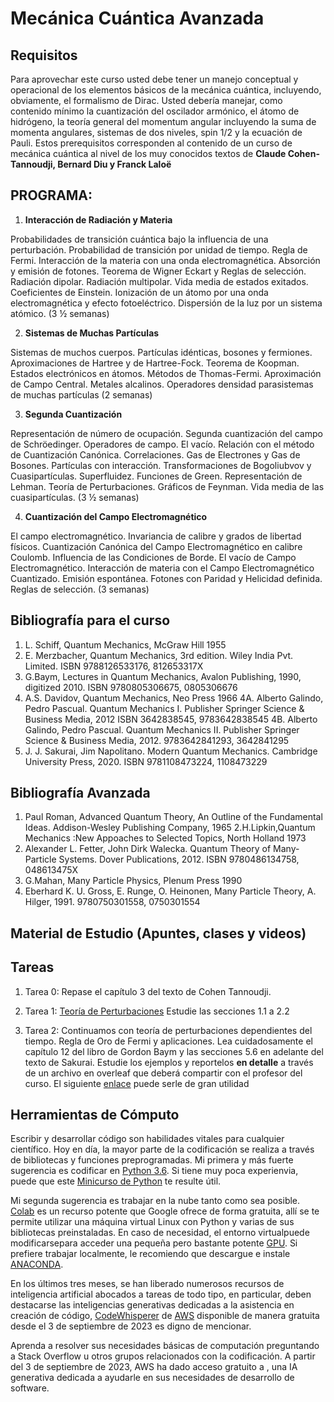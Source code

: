# Mecánica Cuántica Avanzada

## Requisitos

Para aprovechar este curso usted debe tener un manejo conceptual y operacional de los elementos básicos de la mecánica cuántica, incluyendo, obviamente, el formalismo de Dirac.
Usted debería manejar, como contenido mínimo la cuantización del oscilador armónico, el átomo de hidrógeno, la teoría general del momentum angular incluyendo la suma de momenta angulares, sistemas de dos niveles, spin 1/2 y la ecuación de Pauli.
Estos prerequisitos corresponden al contenido de un curso de mecánica cuántica al nivel de los muy conocidos textos de **Claude Cohen-Tannoudji, ‎Bernard Diu y ‎Franck Laloë** 


## PROGRAMA:

1. **Interacción de Radiación y Materia**

Probabilidades de transición cuántica bajo la influencia de una perturbación. Probabilidad de transición por unidad de tiempo. Regla de Fermi. Interacción de la materia con una onda electromagnética. Absorción y emisión de fotones. Teorema de Wigner Eckart y Reglas de selección. Radiación dipolar. Radiación multipolar. Vida media de estados exitados. Coeficientes de Einstein. Ionización de un átomo por una onda electromagnética y efecto fotoeléctrico. Dispersión de la luz por un sistema atómico. (3 ½ semanas)


2. **Sistemas de Muchas Partículas**
   
Sistemas de muchos cuerpos. Partículas idénticas, bosones y fermiones. Aproximaciones de Hartree y de Hartree-Fock. Teorema de Koopman. Estados electrónicos en átomos. Métodos de Thomas-Fermi. Aproximación de Campo Central. Metales alcalinos. Operadores densidad parasistemas de muchas partículas (2 semanas)

 
3. **Segunda Cuantización**

Representación de número de ocupación. Segunda cuantización del campo de Schröedinger. Operadores de campo. El vacío. Relación con el método de Cuantización Canónica. Correlaciones. Gas de Electrones y Gas de Bosones. Partículas con interacción. Transformaciones de Bogoliubvov y Cuasipartículas. Superfluidez. Funciones de Green. Representación de Lehman. Teoría de Perturbaciones. Gráficos de Feynman. Vida media de las cuasipartículas. (3 ½ semanas)

4. **Cuantización del Campo Electromagnético**

El campo electromagnético. Invariancia de calibre y grados de libertad físicos. Cuantización Canónica del Campo Electromagnético en calibre Coulomb. Influencia de las Condiciones de Borde. El vacío de Campo Electromagnético. Interacción de materia con el Campo Electromagnético Cuantizado. Emisión espontánea. Fotones con Paridad y Helicidad definida. Reglas de selección. (3 semanas)


## Bibliografía para el curso
1. L. Schiff, Quantum Mechanics, McGraw Hill 1955
2. E. Merzbacher, Quantum Mechanics, 3rd edition. Wiley India Pvt. Limited. ISBN 9788126533176, 812653317X
3. G.Baym, Lectures in Quantum Mechanics, Avalon Publishing, 1990, digitized 2010.
ISBN 9780805306675, 0805306676
5. A.S. Davidov, Quantum Mechanics, Neo Press 1966
4A. Alberto Galindo, Pedro Pascual. Quantum Mechanics I.
Publisher	Springer Science & Business Media, 2012
ISBN	3642838545, 9783642838545
4B. Alberto Galindo, Pedro Pascual. Quantum Mechanics II.
Publisher	Springer Science & Business Media, 2012. 9783642841293, 3642841295
6. J. J. Sakurai, Jim Napolitano. Modern Quantum Mechanics.
Cambridge University Press, 2020. ISBN 9781108473224, 1108473229

## Bibliografía Avanzada

1. Paul Roman, Advanced Quantum Theory, An Outline of the Fundamental Ideas. Addison-Wesley Publishing Company, 1965
2.H.Lipkin,Quantum Mechanics :New Appoaches to Selected Topics, North Holland 1973 
3. Alexander L. Fetter, John Dirk Walecka. Quantum Theory of Many-Particle Systems. Dover Publications, 2012. ISBN 9780486134758, 048613475X
4. G.Mahan, Many Particle Physics, Plenum Press 1990
5. Eberhard K. U. Gross, E. Runge, O. Heinonen, Many Particle Theory, A. Hilger, 1991. 9780750301558, 0750301554


## Material de Estudio (Apuntes, clases y videos)


## Tareas

1. Tarea 0: Repase el capítulo 3 del texto de Cohen Tannoudji.

2. Tarea 1: [Teoría de Perturbaciones](/tareas/QUANTUM_MECHANICS_IIIB.pdf) Estudie las secciones 1.1 a 2.2

3. Tarea 2: Continuamos con teoría de perturbaciones dependientes del tiempo. Regla de Oro de Fermi y aplicaciones. Lea cuidadosamente el capítulo 12 del libro de Gordon Baym y las secciones 5.6 en adelante del texto de Sakurai. Estudie los ejemplos y reportelos **en detalle** a través de un archivo en overleaf que deberá compartir con el profesor del curso. El siguiente [enlace](https://math.stackexchange.com/questions/1087770/dirac-delta-function-as-a-limit-of-sinc-function) puede serle de gran utilidad

## Herramientas de Cómputo

Escribir y desarrollar código son habilidades vitales para cualquier científico. Hoy en día, la mayor parte de la codificación se realiza a través de bibliotecas y funciones preprogramadas. Mi primera y más fuerte sugerencia es codificar en [Python 3.6](https://www.python.org/). Si tiene muy poca experienvia, puede que este [Minicurso de Python](https://github.com/mario-i-caicedo-ai/Python_Minicurso) te resulte útil.
 
Mi segunda sugerencia es trabajar en la nube tanto como sea posible. [Colab](https://colab.google/) es un recurso potente que Google ofrece de forma gratuita, allí se te permite utilizar una máquina virtual Linux con Python y varias de sus bibliotecas preinstaladas. En caso de necesidad, el entorno virtualpuede modificarsepara acceder una pequeña pero bastante potente [GPU](https://www.intel.com/content/www/us/en/products/docs/processors/what-is-a-gpu.html). Si prefiere trabajar localmente, le recomiendo que descargue e instale [ANACONDA](https://www.anaconda.com/).

En los últimos tres meses, se han liberado numerosos recursos de inteligencia artificial abocados a tareas de todo tipo, en particular, deben destacarse las inteligencias generativas dedicadas a la asistencia en creación de código, [CodeWhisperer](https://aws.amazon.com/codewhisperer/) de [AWS](https://aws.amazon.com/free/?gclid=Cj0KCQjwxuCnBhDLARIsAB-cq1rmwn1BaNYSJvKfgeuJBSDFO6-MA0cxqBWxj2TlEJzzVdmQA2JfCgkaAhwREALw_wcB&trk=71b8abe7-f1bf-4f78-8553-98bb6c372818&sc_channel=ps&ef_id=Cj0KCQjwxuCnBhDLARIsAB-cq1rmwn1BaNYSJvKfgeuJBSDFO6-MA0cxqBWxj2TlEJzzVdmQA2JfCgkaAhwREALw_wcB:G:s&s_kwcid=AL!4422!3!647999754693!e!!g!!aws!19685286946!149715822407&all-free-tier.sort-by=item.additionalFields.SortRank&all-free-tier.sortorder=asc&awsf.Free%20Tier%20Types=*all&awsf.Free%20Tier%20Categories=*all) disponible de manera gratuita desde el 3 de septiembre de 2023 es digno de mencionar.

Aprenda a resolver sus necesidades básicas de computación preguntando a Stack Overflow u otros grupos relacionados con la codificación. A partir del 3 de septiembre de 2023, AWS ha dado acceso gratuito a , una IA generativa dedicada a ayudarle en sus necesidades de desarrollo de software.
